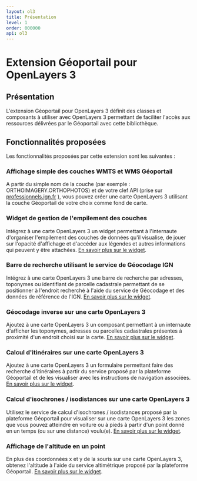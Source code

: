```yaml
---
layout: ol3
title: Présentation
level: 1
order: 000000
api: ol3
---
```


# Extension Géoportail pour OpenLayers 3 

## Présentation

L'extension Géoportail pour OpenLayers 3 définit des classes et composants à utiliser avec OpenLayers 3 permettant de faciliter l'accès aux ressources délivrées par le Géoportail avec cette bibliothèque.

## Fonctionnalités proposées

Les fonctionnalités proposées par cette extension sont les suivantes :

### Affichage simple des couches WMTS et WMS Géoportail

A partir du simple nom de la couche (par exemple : ORTHOIMAGERY.ORTHOPHOTOS) et de votre clef API (prise sur [professionnels.ign.fr](http://professionnels.ign.fr/api-web) ), vous pouvez créer une carte OpenLayers 3 utilisant la couche Géoportail de votre choix comme fond de carte.

### Widget de gestion de l'empilement des couches

Intégrez à une carte OpenLayers 3 un widget permettant à l'internaute d'organiser l'empilement des couches de données qu'il visualise, de jouer sur l'opacité d'affichage et d'accéder aux légendes et autres informations qui peuvent y être attachées. [En savoir plus sur le widget](./ol3-layerSwitcher.html).

### Barre de recherche utilisant le service de Géocodage IGN

Intégrez à une carte OpenLayers 3 une barre de recherche par adresses, toponymes ou identifiant de parcelle cadastrale permettant de se positionner à l'endroit recherché à l'aide du service de Géocodage et des données de référence de l'IGN. [En savoir plus sur le widget](./searchEngine.html).

### Géocodage inverse sur une carte OpenLayers 3

Ajoutez à une carte OpenLayers 3 un composant permettant à un internaute d'afficher les toponymes, adresses ou parcelles cadastrales présentes à proximité d'un endroit choisi sur la carte. [En savoir plus sur le widget](./reverseGeocode.html).

### Calcul d'itinéraires sur une carte OpenLayers 3

Ajoutez à une carte OpenLayers 3 un formulaire permettant faire des recherche d'itinéraires à partir du service proposé par la plateforme Géoportail et de les visualiser avec les instructions de navigation associées. [En savoir plus sur le widget](./route.html).


### Calcul d'isochrones / isodistances sur une carte OpenLayers 3

Utilisez le service de calcul d'isochrones / isodistances proposé par la plateforme Géoportail pour visualiser sur une carte OpenLayers 3 les zones que vous pouvez atteindre en voiture ou à pieds à partir d'un point donné en un temps (ou sur une distance) voulu(e). [En savoir plus sur le widget](./isochron.html).

### Affichage de l'altitude en un point

En plus des coordonnées x et y de la souris sur une carte OpenLayers 3, obtenez l'altitude à l'aide du service altimétrique proposé par la plateforme Géoportail. [En savoir plus sur le widget](./mousePosition.html).

<!--
### Prise en charge du format GeoRSS

Rajoutez l'affichage de flux GeoRSS sur une carte OpenLayers 3

### Formulaire d'ajout de couches externes

Permettez aux internautes de covisualiser les données de son choix dans les standards géographiques du web (WMTS, WMS, KML, GeoJSON, ...) à l'aide d'un widget d'ajout de couches externes.
-->






 
